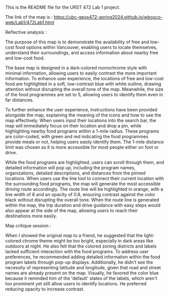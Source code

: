 This is the README file for the URST 472 Lab 1 project.

The link of the map is : https://ubc-geos472-spring2024.github.io/wbosco-web/Lab1/472Lab1.html

Reflective analysis : 

The purpose of this map is to demonstrate the availability of free and low-cost food options within Vancouver, enabling users to locate themselves, understand their surroundings, and access information about nearby free and low-cost food.

The base map is designed in a dark-colored monochrome style with minimal information, allowing users to easily contrast the more important information. To enhance user experience, the locations of free and low-cost food are highlighted in a soft, low-contrast blue with white outline, drawing attention without disrupting the overall tone of the map. Meanwhile, the size of the food programmes are set to 5, allowing users to identify them even in far distances. 

To further enhance the user experience, instructions have been provided alongside the map, explaining the meaning of the icons and how to use the map effectively. When users input their locations into the search bar, the map will immediately focus on their location and drop a pin, while highlighting nearby food programs within a 1-mile radius. These programs are color-coded, with green and red indicating the food programmes provide meals or not, helping users easily identify them. The 1-mile distance limit was chosen as it is more accessible for most people either on foot or drive. 

While the food programs are highlighted, users can scroll through them, and detailed information will pop up, including the program names, organizations, detailed descriptions, and distances from the pinned locations. When users use the line tool to connect their current location with the surrounding food programs, the map will generate the most accessible driving route accordingly. The route line will be highlighted in orange, with a line width of 8 and an opacity of 0.8, ensuring contrast against the color black without disrupting the overall tone. When the route line is generated within the map, the trip duration and drive guidance with easy steps would also appear at the side of the map, allowing users to reach their destinations more easily. 

Map critique session :

When I showed the original map to a friend, he suggested that the light-colored chrome theme might be too bright, especially in dark areas like outdoors at night. He also felt that the colored zoning districts and labels lacked sufficient interaction with the food programs. To address user preferences, he recommended adding detailed information within the food program labels through pop-up displays. Additionally, he didn't see the necessity of representing latitude and longitude, given that road and street names are already present on the map. Visually, he favored the color blue because it reminded him of the 'default' states of the labels, which aren't too prominent yet still allow users to identify locations. He preferred reducing opacity to increase contrast.
